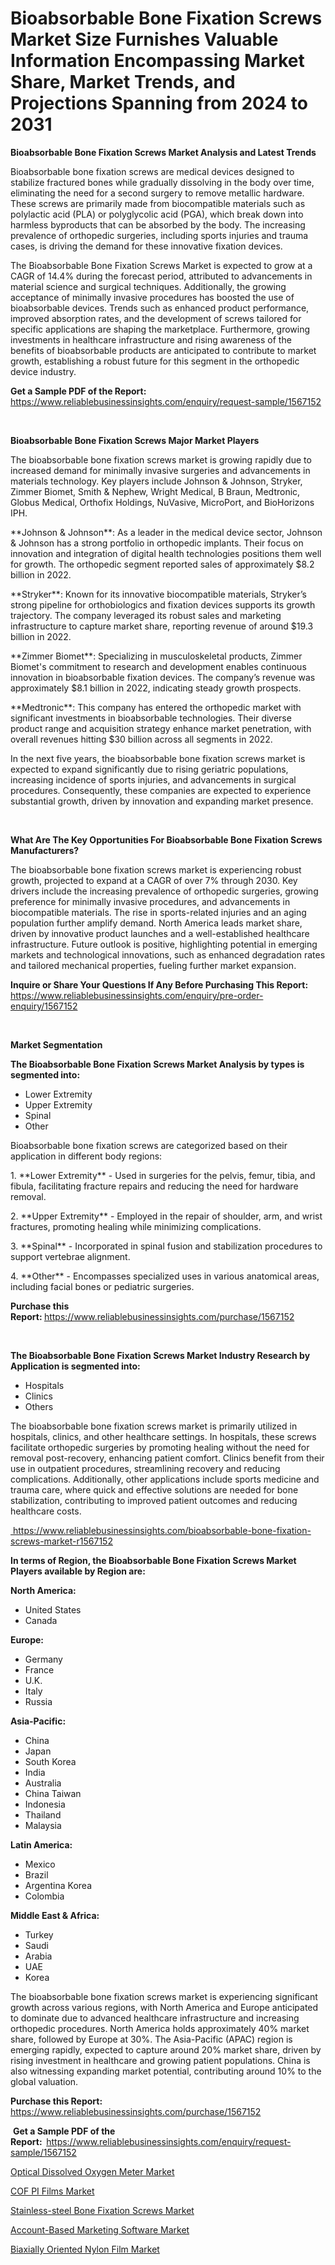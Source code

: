<p><h1>Bioabsorbable Bone Fixation Screws Market Size Furnishes Valuable Information Encompassing Market Share, Market Trends, and Projections Spanning from 2024 to 2031</h1></p><p><strong>Bioabsorbable Bone Fixation Screws Market Analysis and Latest Trends</strong></p>
<p><p>Bioabsorbable bone fixation screws are medical devices designed to stabilize fractured bones while gradually dissolving in the body over time, eliminating the need for a second surgery to remove metallic hardware. These screws are primarily made from biocompatible materials such as polylactic acid (PLA) or polyglycolic acid (PGA), which break down into harmless byproducts that can be absorbed by the body. The increasing prevalence of orthopedic surgeries, including sports injuries and trauma cases, is driving the demand for these innovative fixation devices.</p><p>The Bioabsorbable Bone Fixation Screws Market is expected to grow at a CAGR of 14.4% during the forecast period, attributed to advancements in material science and surgical techniques. Additionally, the growing acceptance of minimally invasive procedures has boosted the use of bioabsorbable devices. Trends such as enhanced product performance, improved absorption rates, and the development of screws tailored for specific applications are shaping the marketplace. Furthermore, growing investments in healthcare infrastructure and rising awareness of the benefits of bioabsorbable products are anticipated to contribute to market growth, establishing a robust future for this segment in the orthopedic device industry.</p></p>
<p><strong>Get a Sample PDF of the Report:&nbsp;</strong> <a href="https://www.reliablebusinessinsights.com/enquiry/request-sample/1567152">https://www.reliablebusinessinsights.com/enquiry/request-sample/1567152</a></p>
<p>&nbsp;</p>
<p><strong>Bioabsorbable Bone Fixation Screws Major Market Players</strong></p>
<p><p>The bioabsorbable bone fixation screws market is growing rapidly due to increased demand for minimally invasive surgeries and advancements in materials technology. Key players include Johnson & Johnson, Stryker, Zimmer Biomet, Smith & Nephew, Wright Medical, B Braun, Medtronic, Globus Medical, Orthofix Holdings, NuVasive, MicroPort, and BioHorizons IPH.</p><p>**Johnson & Johnson**: As a leader in the medical device sector, Johnson & Johnson has a strong portfolio in orthopedic implants. Their focus on innovation and integration of digital health technologies positions them well for growth. The orthopedic segment reported sales of approximately $8.2 billion in 2022.</p><p>**Stryker**: Known for its innovative biocompatible materials, Stryker’s strong pipeline for orthobiologics and fixation devices supports its growth trajectory. The company leveraged its robust sales and marketing infrastructure to capture market share, reporting revenue of around $19.3 billion in 2022.</p><p>**Zimmer Biomet**: Specializing in musculoskeletal products, Zimmer Biomet's commitment to research and development enables continuous innovation in bioabsorbable fixation devices. The company’s revenue was approximately $8.1 billion in 2022, indicating steady growth prospects.</p><p>**Medtronic**: This company has entered the orthopedic market with significant investments in bioabsorbable technologies. Their diverse product range and acquisition strategy enhance market penetration, with overall revenues hitting $30 billion across all segments in 2022.</p><p>In the next five years, the bioabsorbable bone fixation screws market is expected to expand significantly due to rising geriatric populations, increasing incidence of sports injuries, and advancements in surgical procedures. Consequently, these companies are expected to experience substantial growth, driven by innovation and expanding market presence.</p></p>
<p>&nbsp;</p>
<p><strong>What Are The Key Opportunities For Bioabsorbable Bone Fixation Screws Manufacturers?</strong></p>
<p><p>The bioabsorbable bone fixation screws market is experiencing robust growth, projected to expand at a CAGR of over 7% through 2030. Key drivers include the increasing prevalence of orthopedic surgeries, growing preference for minimally invasive procedures, and advancements in biocompatible materials. The rise in sports-related injuries and an aging population further amplify demand. North America leads market share, driven by innovative product launches and a well-established healthcare infrastructure. Future outlook is positive, highlighting potential in emerging markets and technological innovations, such as enhanced degradation rates and tailored mechanical properties, fueling further market expansion.</p></p>
<p><strong>Inquire or Share Your Questions If Any Before Purchasing This Report:</strong> <a href="https://www.reliablebusinessinsights.com/enquiry/pre-order-enquiry/1567152">https://www.reliablebusinessinsights.com/enquiry/pre-order-enquiry/1567152</a></p>
<p>&nbsp;</p>
<p><strong>Market Segmentation</strong></p>
<p><strong>The Bioabsorbable Bone Fixation Screws Market Analysis by types is segmented into:</strong></p>
<p><ul><li>Lower Extremity</li><li>Upper Extremity</li><li>Spinal</li><li>Other</li></ul></p>
<p><p>Bioabsorbable bone fixation screws are categorized based on their application in different body regions: </p><p>1. **Lower Extremity** - Used in surgeries for the pelvis, femur, tibia, and fibula, facilitating fracture repairs and reducing the need for hardware removal.</p><p>2. **Upper Extremity** - Employed in the repair of shoulder, arm, and wrist fractures, promoting healing while minimizing complications.</p><p>3. **Spinal** - Incorporated in spinal fusion and stabilization procedures to support vertebrae alignment.</p><p>4. **Other** - Encompasses specialized uses in various anatomical areas, including facial bones or pediatric surgeries.</p></p>
<p><strong>Purchase this Report:&nbsp;</strong><a href="https://www.reliablebusinessinsights.com/purchase/1567152">https://www.reliablebusinessinsights.com/purchase/1567152</a></p>
<p>&nbsp;</p>
<p><strong>The Bioabsorbable Bone Fixation Screws Market Industry Research by Application is segmented into:</strong></p>
<p><ul><li>Hospitals</li><li>Clinics</li><li>Others</li></ul></p>
<p><p>The bioabsorbable bone fixation screws market is primarily utilized in hospitals, clinics, and other healthcare settings. In hospitals, these screws facilitate orthopedic surgeries by promoting healing without the need for removal post-recovery, enhancing patient comfort. Clinics benefit from their use in outpatient procedures, streamlining recovery and reducing complications. Additionally, other applications include sports medicine and trauma care, where quick and effective solutions are needed for bone stabilization, contributing to improved patient outcomes and reducing healthcare costs.</p></p>
<p><a href="https://www.reliablebusinessinsights.com/bioabsorbable-bone-fixation-screws-market-r1567152">&nbsp;https://www.reliablebusinessinsights.com/bioabsorbable-bone-fixation-screws-market-r1567152</a></p>
<p><strong>In terms of Region, the Bioabsorbable Bone Fixation Screws Market Players available by Region are:</strong></p>
<p>
    <p> <strong> North America: </strong>
        <ul>
            <li>United States</li>
            <li>Canada</li>
        </ul>
        </p> 
    <p> <strong> Europe: </strong>
        <ul>
            <li>Germany</li>
            <li>France</li>
            <li>U.K.</li>
            <li>Italy</li>
            <li>Russia</li>
        </ul>
        </p> 
    <p> <strong> Asia-Pacific: </strong>
        <ul>
            <li>China</li>
            <li>Japan</li>
            <li>South Korea</li>
            <li>India</li>
            <li>Australia</li>
            <li>China Taiwan</li>
            <li>Indonesia</li>
            <li>Thailand</li>
            <li>Malaysia</li>
        </ul>
        </p> 
    <p> <strong> Latin America: </strong>
        <ul>
            <li>Mexico</li>
            <li>Brazil</li>
            <li>Argentina Korea</li>
            <li>Colombia</li>
        </ul>
        </p> 
    <p> <strong> Middle East & Africa: </strong>
        <ul>
            <li>Turkey</li>
            <li>Saudi</li>
            <li>Arabia</li>
            <li>UAE</li>
            <li>Korea</li>
        </ul>
    </p>
    </p>
<p><p>The bioabsorbable bone fixation screws market is experiencing significant growth across various regions, with North America and Europe anticipated to dominate due to advanced healthcare infrastructure and increasing orthopedic procedures. North America holds approximately 40% market share, followed by Europe at 30%. The Asia-Pacific (APAC) region is emerging rapidly, expected to capture around 20% market share, driven by rising investment in healthcare and growing patient populations. China is also witnessing expanding market potential, contributing around 10% to the global valuation.</p></p>
<p><strong>Purchase this Report: </strong><a href="https://www.reliablebusinessinsights.com/purchase/1567152">https://www.reliablebusinessinsights.com/purchase/1567152</a></p>
<p>&nbsp;<strong>Get a Sample PDF of the Report:&nbsp;&nbsp;</strong><a href="https://www.reliablebusinessinsights.com/enquiry/request-sample/1567152">https://www.reliablebusinessinsights.com/enquiry/request-sample/1567152</a></p>
<p><strong></strong></p>
<p><p><a href="https://www.linkedin.com/pulse/global-market-pulse-trends-growth-analysis-optical-dissolved-gx2cf?trackingId=HssM4IKyRBqgtRToq%2Bc0NQ%3D%3D">Optical Dissolved Oxygen Meter Market</a></p><p><a href="https://medium.com/@johnson154chris/cof-pi-films-market-share-market-analysis-growth-trends-forecasts-for-period-from-2024-85f16ccbc252?postPublishedType=repub">COF PI Films Market</a></p><p><a href="https://github.com/JamesCox407/Market-Research-Report-List-1/blob/main/stainless-steel-bone-fixation-screws-market.md">Stainless-steel Bone Fixation Screws Market</a></p><p><a href="https://issuu.com/reportprime-2/docs/account-based-marketing-software-ma_a813977a522189">Account-Based Marketing Software Market</a></p><p><a href="https://www.linkedin.com/pulse/biaxially-oriented-nylon-film-market2024-2031-industry-insights-wfqle?trackingId=FgkOaSpXTRSOA8XlTtNOUQ%3D%3D">Biaxially Oriented Nylon Film Market</a></p></p>